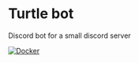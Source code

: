 # Turtle bot
Discord bot for a small discord server

[![Docker](https://github.com/spiderbiggen/turtle-bot/actions/workflows/docker-image.yml/badge.svg)](https://github.com/spiderbiggen/turtle-bot/actions/workflows/docker-image.yml)
